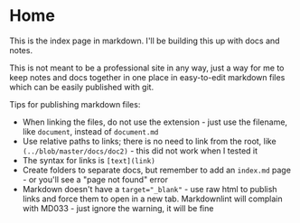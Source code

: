 # Home

This is the index page in markdown. I'll be building this up with docs and notes.

This is not meant to be a professional site in any way, just a way for me to keep notes and docs together in one place in easy-to-edit markdown files which can be easily published with git.

Tips for publishing markdown files:

- When linking the files, do not use the extension - just use the filename, like `document`, instead of `document.md`
- Use relative paths to links; there is no need to link from the root, like `(../blob/master/docs/doc2)` - this did not work when I tested it
- The syntax for links is `[text](link)`
- Create folders to separate docs, but remember to add an `index.md` page - or you'll see a "page not found" error
- Markdown doesn't have a `target="_blank"` - use raw html to publish links and force them to open in a new tab. Markdownlint will complain with MD033 - just ignore the warning, it will be fine
